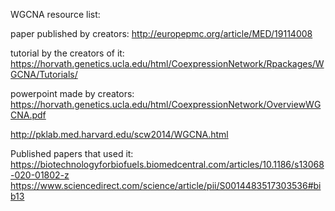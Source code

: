 WGCNA resource list:

paper published by creators: http://europepmc.org/article/MED/19114008

tutorial by the creators of it: https://horvath.genetics.ucla.edu/html/CoexpressionNetwork/Rpackages/WGCNA/Tutorials/

powerpoint made by creators: https://horvath.genetics.ucla.edu/html/CoexpressionNetwork/OverviewWGCNA.pdf

http://pklab.med.harvard.edu/scw2014/WGCNA.html

Published papers that used it: 
https://biotechnologyforbiofuels.biomedcentral.com/articles/10.1186/s13068-020-01802-z
https://www.sciencedirect.com/science/article/pii/S0014483517303536#bib13
